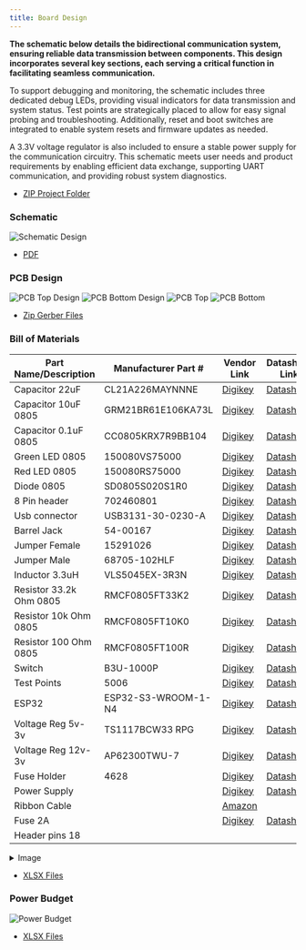 ```yaml
---
title: Board Design
---
```


__The schematic below details the bidirectional communication system, ensuring reliable data transmission between components. This design incorporates several key sections, each serving a critical function in facilitating seamless communication.__

To support debugging and monitoring, the schematic includes three dedicated debug LEDs, providing visual indicators for data transmission and system status. Test points are strategically placed to allow for easy signal probing and troubleshooting. Additionally, reset and boot switches are integrated to enable system resets and firmware updates as needed.

A 3.3V voltage regulator is also included to ensure a stable power supply for the communication circuitry. This schematic meets user needs and product requirements by enabling efficient data exchange, supporting UART communication, and providing robust system diagnostics.

- [ZIP Project Folder](altium-project.zip)

### __Schematic__

![Schematic Design](altium-schematic.png)

- [PDF](altium-schematic.pdf)

### __PCB Design__

![PCB Top Design](top-layer.png)
![PCB Bottom Design](bottom-layer.png)
![PCB Top](pcb-board-front.jpg)
![PCB Bottom](pcb-board-bottom.png)

- [Zip Gerber Files](gerber-files-cc-c1.2.zip)

### __Bill of Materials__

| Part Name/Description       | Manufacturer Part #     | Vendor Link                                                                 | Datasheet Link                                                                                     | Schematic Reference Designators |
|-----------------------------|-------------------------|-----------------------------------------------------------------------------|----------------------------------------------------------------------------------------------------|---------------------------------|
| Capacitor 22uF              | CL21A226MAYNNNE         | [Digikey](https://www.digikey.com/en/products/detail/samsung-electro-mechanics/CL21A226MAYNNNE/10479857) | [Datasheet](https://mm.digikey.com/Volume0/opasdata/d220001/medias/docus/339/CL21A226MAYNNNE_Spec.pdf) | C2,C6                           |
| Capacitor 10uF 0805         | GRM21BR61E106KA73L      | [Digikey](https://www.digikey.com/en/products/detail/murata-electronics/GRM21BR61E106KA73L/2334874) | [Datasheet](https://search.murata.co.jp/Ceramy/image/img/A01X/G101/ENG/GRM21BR61E106KA73-01.pdf)    | C1,C8,C9                        |
| Capacitor 0.1uF 0805        | CC0805KRX7R9BB104       | [Digikey](https://www.digikey.com/en/products/detail/yageo/CC0805KRX7R9BB104/302874) | [Datasheet](https://www.yageo.com/upload/media/product/productsearch/datasheet/mlcc/UPY-GPHC_X7R_6.3V-to-250V_24.pdf) | C3,C4,C5,C7,C10,C11             |
| Green LED 0805              | 150080VS75000           | [Digikey](https://www.digikey.com/en/products/detail/w%C3%BCrth-elektronik/150080VS75000/4489924) | [Datasheet](https://www.we-online.com/components/products/datasheet/150080VS75000.pdf)             | D1,D2,D3,D4                     |
| Red LED 0805                | 150080RS75000           | [Digikey](https://www.digikey.com/en/products/detail/w%C3%BCrth-elektronik/150080RS75000/4489918) | [Datasheet](https://www.we-online.com/components/products/datasheet/150080RS75000.pdf)             |                                 |
| Diode 0805                  | SD0805S020S1R0          | [Digikey](https://www.digikey.com/en/products/detail/kyocera-avx/SD0805S020S1R0/3749517) | [Datasheet](https://datasheets.kyocera-avx.com/schottky.pdf)                                       | D6,D7                           |
| 8 Pin header                | 702460801               | [Digikey](https://www.digikey.com/en/products/detail/molex/0702460801/760165) | [Datasheet](https://www.molex.com/en-us/products/part-detail/702460801?display=pdf)                | J1,J2                           |
| Usb connector               | USB3131-30-0230-A       | [Digikey](https://www.digikey.com/en/products/detail/gct/USB3131-30-0230-A/9859642) | [Datasheet](https://gct.co/files/specs/usb3131-spec.pdf)                                           | J3                              |
| Barrel Jack                 | 54-00167                | [Digikey](https://www.digikey.com/en/products/detail/tensility-international-corp/54-00167/10459295) | [Datasheet](https://tensility.s3.us-west-2.amazonaws.com/uploads/pdffiles/54-00167.pdf)            | J4                              |
| Jumper Female               | 15291026                | [Digikey](https://www.digikey.com/en/products/detail/molex/0015291026/315120) | [Datasheet](https://www.molex.com/pdm_docs/sd/015291026_sd.pdf)                                    | J5,J6,J7                        |
| Jumper Male                 | 68705-102HLF            | [Digikey](https://www.digikey.com/en/products/detail/amphenol-cs-fci/68705-102HLF/4403759) | [Datasheet](https://cdn.amphenol-cs.com/media/wysiwyg/files/documentation/datasheet/boardwiretoboard/bwb_bergstik.pdf) |                                 |
| Inductor 3.3uH              | VLS5045EX-3R3N          | [Digikey](https://www.digikey.com/en/products/detail/tdk-corporation/VLS5045EX-3R3N/5286683) | [Datasheet](https://product.tdk.com/system/files/dam/doc/product/inductor/inductor/smd/catalog/inductor_commercial_power_vls5045ex_en.pdf) | L1                              |
| Resistor 33.2k Ohm 0805     | RMCF0805FT33K2          | [Digikey](https://www.digikey.com/en/products/detail/stackpole-electronics-inc/RMCF0805FT33K2/1760489) | [Datasheet](https://www.seielect.com/catalog/sei-rmcf_rmcp.pdf)                                    | R1                              |
| Resistor 10k Ohm 0805       | RMCF0805FT10K0          | [Digikey](https://www.digikey.com/en/products/detail/stackpole-electronics-inc/RMCF0805FT10K0/1760676) | [Datasheet](https://www.seielect.com/catalog/sei-rmcf_rmcp.pdf)                                    | R2,R7,R8,R9                     |
| Resistor 100 Ohm 0805       | RMCF0805FT100R          | [Digikey](https://www.digikey.com/en/products/detail/stackpole-electronics-inc/RMCF0805FT100R/1760711) | [Datasheet](https://www.seielect.com/catalog/sei-rmcf_rmcp.pdf)                                    | R3,R4,R5,R6                     |
| Switch                      | B3U-1000P               | [Digikey](https://www.digikey.com/en/products/detail/omron-electronics-inc-emc-div/B3U-1000P/1534338) | [Datasheet](https://omronfs.omron.com/en_US/ecb/products/pdf/en-b3u.pdf)                           | SW1,SW2,SW3                     |
| Test Points                 | 5006                    | [Digikey](https://www.digikey.com/en/products/detail/keystone-electronics/5006/255330) | [Datasheet](https://www.keyelco.com/userAssets/file/M65p56.pdf)                                    | TP1,TP2,TP3,TP4,TP5             |
| ESP32                       | ESP32-S3-WROOM-1-N4     | [Digikey](https://www.digikey.com/en/products/detail/espressif-systems/ESP32-S3-WROOM-1-N4/16162639) | [Datasheet](https://www.espressif.com/sites/default/files/documentation/esp32-s3-wroom-1_wroom-1u_datasheet_en.pdf) | U1                              |
| Voltage Reg 5v-3v           | TS1117BCW33 RPG         | [Digikey](https://www.digikey.com/en/products/detail/taiwan-semiconductor-corporation/TS1117BCW33-RPG/7370078) | [Datasheet](https://services.taiwansemi.com/storage/resources/datasheet/TS1117B_I2405.pdf)          | U2                              |
| Voltage Reg 12v-3v          | AP62300TWU-7            | [Digikey](https://www.digikey.com/en/products/detail/diodes-incorporated/AP62300TWU-7/12702558) | [Datasheet](https://www.diodes.com/assets/Datasheets/AP62300_AP62301_AP62300T.pdf)                  | VR1                             |
| Fuse Holder                 | 4628                    | [Digikey](https://www.digikey.com/en/products/detail/keystone-electronics/4628/2137316) | [Datasheet](https://www.keyelco.com/userAssets/file/M65p44.pdf)                                    |                                 |
| Power Supply                |                         | [Digikey](https://www.digikey.com/en/products/detail/tdk-lambda/LS100-12/1918815) | [Datasheet](https://product.tdk.com/system/files/dam/doc/product/power/switching-power/ac-dc-converter/catalog/ls25-150_e.pdf) |                                 |
| Ribbon Cable                |                         | [Amazon](https://www.amazon.com/gp/product/B07DFBPZLJ?smid=A64W1E1ZZHST0) |                                                                                                    |                                 |
| Fuse 2A                     |                         | [Digikey](https://www.digikey.com/en/products/detail/optifuse/TCC-2A/12090267) | [Datasheet](https://www.optifuse.com/optifuse_ecommerce_tools/datasheets/TCC.pdf)                  | F1                              |
| Header pins 18              |                         |                                                                             |                                                                                                    | J8,J9                           |

<details>
    <summary>Image</summary>

 <img src="bom.png" alt="Power Budget" />

</details>

- [XLSX Files](bom.xlsx)

### __Power Budget__

![Power Budget](power-budget.png)
- [XLSX Files](power-budget.xlsx)
